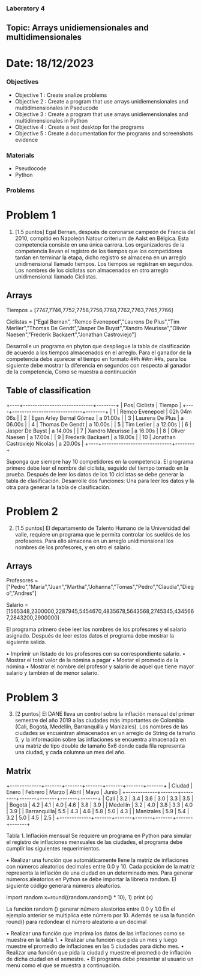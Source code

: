 ### Laboratory 4

## Topic: Arrays unidiemensionales and multidimensionales

# Date: 18/12/2023

### Objectives

- Objective 1 : Create analize problems
- Objective 2 : Create a program that use arrays unidiemensionales and multidimensionales in Pseducode
- Objective 3 : Create a program that use arrays unidiemensionales and multidimensionales in Python
- Objective 4 : Create a test desktop for the programs
- Objective 5 : Create a documentation for the programs and screenshots evidence

### Materials

- Pseudocode
- Python

### Problems

# Problem 1

1. [1.5 puntos] Egal Bernan, después de coronarse campeón de Francia del 2010, compitió en Napoleón
   Natour criterium de Aalst en Bélgica. Esta competencia consiste en una única carrera.
   Los organizadores de la competencia llevan el registro de los tiempos que los competidores tardan en
   terminar la etapa, dicho registro se almacena en un arreglo unidimensional llamado tiempos. Los tiempos
   se registran en segundos. Los nombres de los ciclistas son almacenados en otro arreglo unidimensional
   llamado Ciclistas.

## Arrays

Tiempos = [7747,7746,7752,7758,7756,7760,7762,7763,7765,7766]

Ciclistas = [“Egal Bernan”, “Remco Evenepoel”,"Laurens De Plus","Tim Merlier","Thomas De Gendt","Jasper De Buyst","Xandro Meurisse","Oliver Naesen","Frederik Backaert","Jonathan Castroviejo"]

Desarrolle un programa en phyton que despliegue la tabla de clasificación de acuerdo a los tiempos
almacenados en el arreglo. Para el ganador de la competencia debe aparecer el tiempo en formato ##h
##m ##s, para los siguiente debe mostrar la diferencia en segundos con respecto al ganador de la
competencia, Como se muestra a continuación

## Table of classification

+----+-----------------------------+--------+
| Pos| Ciclista | Tiempo |
+----+-----------------------------+--------+
| 1 | Remco Evenepoel | 02h 04m 06s |
| 2 | Egan Arley Bernal Gómez | a 01.00s |
| 3 | Laurens De Plus | a 06.00s |
| 4 | Thomas De Gendt | a 10.00s |
| 5 | Tim Lerlier | a 12.00s |
| 6 | Jasper De Buyst | a 14.00s |
| 7 | Xandro Meurisse | a 16.00s |
| 8 | Oliver Naesen | a 17.00s |
| 9 | Frederik Backaert | a 19.00s |
| 10 | Jonathan Castroviejo Nicolás | a 20.00s |
+----+-----------------------------+--------+

Suponga que siempre hay 10 competidores en la competencia. El programa primero debe leer el nombre
del ciclista, seguido del tiempo tomado en la prueba. Después de leer los datos de los 10 ciclistas se debe
generar la tabla de clasificación. Desarrolle dos funciones: Una para leer los datos y la otra para generar
la tabla de clasificación.

# Problem 2

2. [1.5 puntos] El departamento de Talento Humano de la Universidad del valle, requiere un programa
   que le permita controlar los sueldos de los profesores. Para ello almacena en un arreglo unidimensional
   los nombres de los profesores, y en otro el salario.

## Arrays

Profesores = ["Pedro","María","Juan","Martha","Johanna","Tomas","Pedro","Claudia","Diego","Andres"]

Salario = [1565348,2300000,2287945,5454670,4835678,5643568,2745345,4345667,2843200,2900000]

El programa primero debe leer los nombres de los profesores y el salario asignado. Después de leer
estos datos el programa debe mostrar la siguiente salida.

• Imprimir un listado de los profesores con su correspondiente salario.
• Mostrar el total valor de la nómina a pagar
• Mostar el promedio de la nómina
• Mostrar el nombre del profesor y salario de aquel que tiene mayor salario y también el
de menor salario.

# Problem 3

3. [2 puntos] El DANE lleva un control sobre la inflación mensual del primer semestre del año 2019 a
   las ciudades más importantes de Colombia (Cali, Bogotá, Medellín, Barranquilla y Manizales). Los
   nombres de las ciudades se encuentran almacenados en un arreglo de String de tamaño 5, y la información
   sobre las inflaciones se encuentra almacenada en una matriz de tipo double de tamaño 5x6 donde cada
   fila representa una ciudad, y cada columna un mes del año.

## Matrix

+-------------+-------+-------+-------+-------+-------+-------+
| Ciudad | Enero | Febrero | Marzo | Abril | Mayo | Junio |
+-------------+-------+---------+-------+-------+-------+-------+
| Cali | 3.2 | 3.4 | 3.6 | 3.0 | 3.3 | 3.5 |
| Bogotá | 4.2 | 4.1 | 4.0 | 4.6 | 3.8 | 3.9 |
| Medellín | 3.2 | 4.0 | 3.8 | 3.3 | 4.0 | 3.9 |
| Barranquilla| 5.5 | 4.3 | 4.6 | 5.8 | 5.0 | 4.3 |
| Manizales | 5.9 | 5.4 | 3.2 | 5.0 | 4.5 | 2.5 |
+-------------+-------+-------+-------+-------+-------+-------+

Tabla 1. Inflación mensual
Se requiere un programa en Python para simular el registro de inflaciones mensuales de las ciudades, el
programa debe cumplir los siguientes requerimientos.

• Realizar una función que automáticamente llene la matriz de inflaciones con números aleatorios
decimales entre 0.0 y 10. Cada posición de la matriz representa la inflación de una ciudad en un
determinado mes. Para generar números aleatorios en Python se debe importar la librería
random. El siguiente código generara números aleatorios.

import random
x=round((random.random() \* 10), 1)
print (x)

La función random () generar número aleatorios entre 0.0 y 1.0 En el ejemplo anterior se
multiplica este número por 10. Además se usa la función round() para redondear el
número aleatorio a un decimal

• Realizar una función que imprima los datos de las inflaciones como se muestra en la tabla 1.
• Realizar una función que pida un mes y luego muestre el promedio de inflaciones en las 5 ciudades para dicho mes.
• Realizar una función que pida la ciudad y muestre el promedio de inflación de dicha ciudad en el semestre.
• El programa debe presentar al usuario un menú como el que se muestra a continuación.
